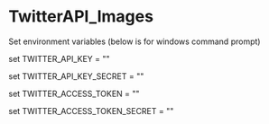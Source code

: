 # TwitterAPI_Images

Set environment variables (below is for windows command prompt)

set TWITTER_API_KEY = ""

set TWITTER_API_KEY_SECRET = ""

set TWITTER_ACCESS_TOKEN = ""

set TWITTER_ACCESS_TOKEN_SECRET = ""
